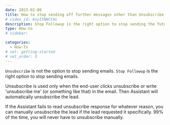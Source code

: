 ```yaml
---
date: 2023-02-08
title: How to stop sending off further messages other than Unsubscribe ?
# video_id: 6xyI5NNCCmc
description: Stop Followup is the right option to stop sending the future scheduled emails to the lead.
type: How-to
# sidebar:

categories:
  - How-To
# set: getting-started
# set_order: 3
---
```

`Unsubscribe` is not the option to stop sending emails. `Stop Followup` is the right option to stop sending emails. 

Unsubscribe is used only when the end-user clicks unsubscribe or write 'unsubscribe me' (or something like that) in the email. Then Assistant will automatically unsubscribe the lead. 

If the Assistant fails to read unsubscribe response for whatever reason, you can manually unsubscribe the lead if the lead requested it specifically.  99% of the time, you will never have to unsubscribe manually. 
